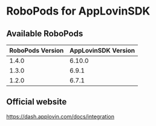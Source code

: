 # RoboPods for AppLovinSDK

## Available RoboPods

| RoboPods Version  | AppLovinSDK Version  |
|-------------------|-------------------|
| 1.4.0             | 6.10.0            |
| 1.3.0             | 6.9.1             |
| 1.2.0             | 6.7.1             |

## Official website
https://dash.applovin.com/docs/integration
